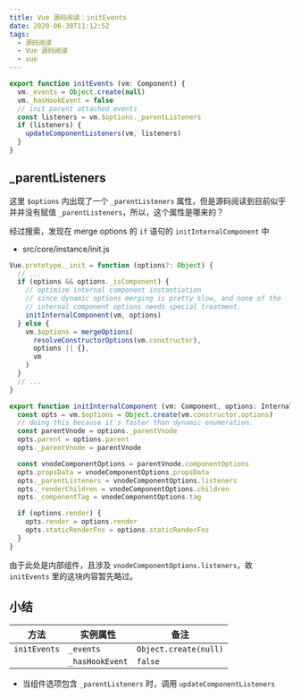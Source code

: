 ```yaml
---
title: Vue 源码阅读：initEvents
date: 2020-06-30T11:12:52
tags:
  - 源码阅读
  - Vue 源码阅读
  - vue
---
```


```js
export function initEvents (vm: Component) {
  vm._events = Object.create(null)
  vm._hasHookEvent = false
  // init parent attached events
  const listeners = vm.$options._parentListeners
  if (listeners) {
    updateComponentListeners(vm, listeners)
  }
}
```

## _parentListeners

这里 `$options` 内出现了一个 `_parentListeners` 属性，但是源码阅读到目前似乎并并没有赋值 `_parentListeners`，所以，这个属性是哪来的？

经过搜索，发现在 merge options 的 `if` 语句的 `initInternalComponent` 中

- src/core/instance/init.js

```js
Vue.prototype._init = function (options?: Object) {
  // ...
  if (options && options._isComponent) {
    // optimize internal component instantiation
    // since dynamic options merging is pretty slow, and none of the
    // internal component options needs special treatment.
    initInternalComponent(vm, options)
  } else {
    vm.$options = mergeOptions(
      resolveConstructorOptions(vm.constructor),
      options || {},
      vm
    )
  }
  // ...
}
```

```js
export function initInternalComponent (vm: Component, options: InternalComponentOptions) {
  const opts = vm.$options = Object.create(vm.constructor.options)
  // doing this because it's faster than dynamic enumeration.
  const parentVnode = options._parentVnode
  opts.parent = options.parent
  opts._parentVnode = parentVnode

  const vnodeComponentOptions = parentVnode.componentOptions
  opts.propsData = vnodeComponentOptions.propsData
  opts._parentListeners = vnodeComponentOptions.listeners
  opts._renderChildren = vnodeComponentOptions.children
  opts._componentTag = vnodeComponentOptions.tag

  if (options.render) {
    opts.render = options.render
    opts.staticRenderFns = options.staticRenderFns
  }
}
```

由于此处是内部组件，且涉及 `vnodeComponentOptions.listeners`，故 `initEvents` 里的这块内容暂先略过。

## 小结

| 方法         | 实例属性        | 备注                  |
| ------------ | --------------- | --------------------- |
| `initEvents` | `_events`       | `Object.create(null)` |
|              | `_hasHookEvent` | `false`               |

- 当组件选项包含 `_parentListeners` 时，调用 `updateComponentListeners`